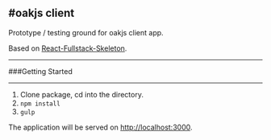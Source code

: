 #oakjs client
---


Prototype / testing ground for oakjs client app.

Based on [React-Fullstack-Skeleton](https://github.com/fortruce/react-fullstack-skeleton).

---
###Getting Started

---
1. Clone package, cd into the directory.
2. `npm install`
3. `gulp`

The application will be served on [http://localhost:3000](http://localhost:3000).
